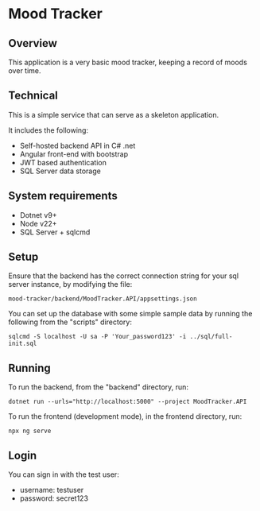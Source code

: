 Mood Tracker
============

## Overview

This application is a very basic mood tracker, keeping a record of moods over time.

## Technical

This is a simple service that can serve as a skeleton application.

It includes the following:

* Self-hosted backend API in C# .net
* Angular front-end with bootstrap
* JWT based authentication
* SQL Server data storage

## System requirements

* Dotnet v9+
* Node v22+
* SQL Server + sqlcmd

## Setup

Ensure that the backend has the correct connection string for your sql server instance, by modifying the file:

`mood-tracker/backend/MoodTracker.API/appsettings.json`

You can set up the database with some simple sample data by running the following from the "scripts" directory:

`sqlcmd -S localhost -U sa -P 'Your_password123' -i ../sql/full-init.sql`

## Running

To run the backend, from the "backend" directory, run:

`dotnet run --urls="http://localhost:5000" --project MoodTracker.API`

To run the frontend (development mode), in the frontend directory, run:

`npx ng serve`

## Login

You can sign in with the test user:

* username: testuser
* password: secret123

